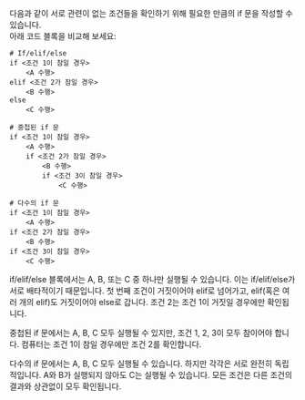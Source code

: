 다음과 같이 서로 관련이 없는 조건들을 확인하기 위해 필요한 만큼의 if 문을 작성할 수 있습니다.  
아래 코드 블록을 비교해 보세요:  

```
# If/elif/else
if <조건 1이 참일 경우>
    <A 수행>
elif <조건 2가 참일 경우>
    <B 수행>
else
    <C 수행>
```

```
# 중첩된 if 문
if <조건 1이 참일 경우>
    <A 수행>
    if <조건 2가 참일 경우>
        <B 수행>
        if <조건 3이 참일 경우>
            <C 수행>
```

```
# 다수의 if 문
if <조건 1이 참일 경우>
    <A 수행>
if <조건 2가 참일 경우>
    <B 수행>
if <조건 3이 참일 경우>
    <C 수행>
```

if/elif/else 블록에서는 A, B, 또는 C 중 하나만 실행될 수 있습니다. 이는 if/elif/else가 서로 배타적이기 때문입니다. 첫 번째 조건이 거짓이어야 elif로 넘어가고, elif(혹은 여러 개의 elif)도 거짓이어야 else로 갑니다. 조건 2는 조건 1이 거짓일 경우에만 확인됩니다.

중첩된 if 문에서는 A, B, C 모두 실행될 수 있지만, 조건 1, 2, 3이 모두 참이어야 합니다. 컴퓨터는 조건 1이 참일 경우에만 조건 2를 확인합니다.

다수의 if 문에서는 A, B, C 모두 실행될 수 있습니다. 하지만 각각은 서로 완전히 독립적입니다. A와 B가 실행되지 않아도 C는 실행될 수 있습니다. 모든 조건은 다른 조건의 결과와 상관없이 모두 확인됩니다.